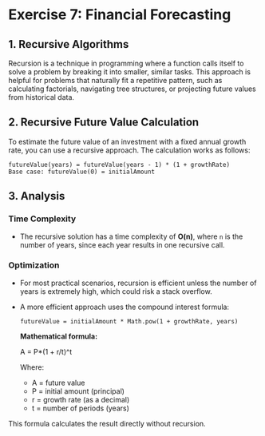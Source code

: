 # Exercise 7: Financial Forecasting

## 1. Recursive Algorithms

Recursion is a technique in programming where a function calls itself to solve a problem by breaking it into smaller, similar tasks. This approach is helpful for problems that naturally fit a repetitive pattern, such as calculating factorials, navigating tree structures, or projecting future values from historical data.

## 2. Recursive Future Value Calculation

To estimate the future value of an investment with a fixed annual growth rate, you can use a recursive approach. The calculation works as follows:

```
futureValue(years) = futureValue(years - 1) * (1 + growthRate)
Base case: futureValue(0) = initialAmount
```

## 3. Analysis

### Time Complexity

- The recursive solution has a time complexity of **O(n)**, where `n` is the number of years, since each year results in one recursive call.

### Optimization

- For most practical scenarios, recursion is efficient unless the number of years is extremely high, which could risk a stack overflow.
- A more efficient approach uses the compound interest formula:
  ```
  futureValue = initialAmount * Math.pow(1 + growthRate, years)
  ```
  
  **Mathematical formula:**

  A = P*(1 + r/t)^t

  Where:
  - A = future value
  - P = initial amount (principal)
  - r = growth rate (as a decimal)
  - t = number of periods (years)

This formula calculates the result directly without recursion.